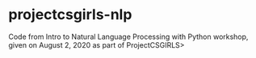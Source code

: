 # projectcsgirls-nlp
Code from Intro to Natural Language Processing with Python workshop, given on August 2, 2020 as part of ProjectCSGIRLS>
